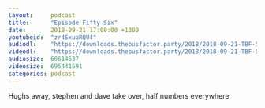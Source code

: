 ```yaml
---
layout:     podcast
title:      "Episode Fifty-Six"
date:       2018-09-21 17:00:00 +1300
youtubeid:  "zr4SxuaRQU4"
audiodl:    "https://downloads.thebusfactor.party/2018/2018-09-21-TBF-56.mp3"
videodl:    "https://downloads.thebusfactor.party/2018/2018-09-21-TBF-56.mp4"
audiosize:  60614637
videosize:  695441591
categories: podcast
---
```

Hughs away, stephen and dave take over, half numbers everywhere
